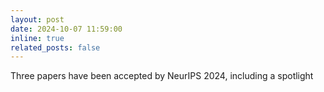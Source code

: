 ```yaml
---
layout: post
date: 2024-10-07 11:59:00
inline: true
related_posts: false
---
```

Three papers have been accepted by NeurIPS 2024, including a spotlight
